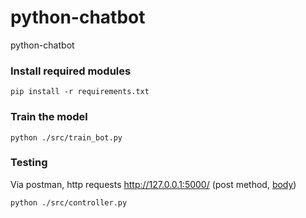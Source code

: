 # python-chatbot
python-chatbot

### Install required modules
```
pip install -r requirements.txt
```

### Train the model
```
python ./src/train_bot.py
```

### Testing

Via postman, http requests http://127.0.0.1:5000/ (post method, [body](src/models.py))
```
python ./src/controller.py
```